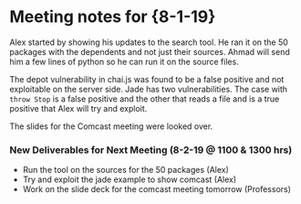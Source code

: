 # Meeting notes for {8-1-19}
Alex started by showing his updates to the search tool. He ran it on the 50 packages with the dependents and not just their sources. Ahmad will send him a few lines of python so he can run it on the source files.  

The depot vulnerability in chai.js was found to be a false positive and not exploitable on the server side. Jade has two vulnerabilities. The case with `throw Stop` is a false positive and the other that reads a file and is a true positive that Alex will try and exploit. 

The slides for the Comcast meeting were looked over.

### New Deliverables for Next Meeting (8-2-19 @ 1100 & 1300 hrs)
- Run the tool on the sources for the 50 packages (Alex)
- Try and exploit the jade example to show comcast (Alex)
- Work on the slide deck for the comcast meeting tomorrow (Professors)